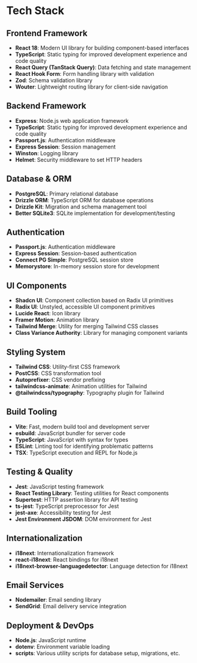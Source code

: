 # Tech Stack

## Frontend Framework
- **React 18**: Modern UI library for building component-based interfaces
- **TypeScript**: Static typing for improved development experience and code quality
- **React Query (TanStack Query)**: Data fetching and state management
- **React Hook Form**: Form handling library with validation
- **Zod**: Schema validation library
- **Wouter**: Lightweight routing library for client-side navigation

## Backend Framework
- **Express**: Node.js web application framework
- **TypeScript**: Static typing for improved development experience and code quality
- **Passport.js**: Authentication middleware
- **Express Session**: Session management
- **Winston**: Logging library
- **Helmet**: Security middleware to set HTTP headers

## Database & ORM
- **PostgreSQL**: Primary relational database
- **Drizzle ORM**: TypeScript ORM for database operations
- **Drizzle Kit**: Migration and schema management tool
- **Better SQLite3**: SQLite implementation for development/testing

## Authentication
- **Passport.js**: Authentication middleware
- **Express Session**: Session-based authentication
- **Connect PG Simple**: PostgreSQL session store
- **Memorystore**: In-memory session store for development

## UI Components
- **Shadcn UI**: Component collection based on Radix UI primitives
- **Radix UI**: Unstyled, accessible UI component primitives
- **Lucide React**: Icon library
- **Framer Motion**: Animation library
- **Tailwind Merge**: Utility for merging Tailwind CSS classes
- **Class Variance Authority**: Library for managing component variants

## Styling System
- **Tailwind CSS**: Utility-first CSS framework
- **PostCSS**: CSS transformation tool
- **Autoprefixer**: CSS vendor prefixing
- **tailwindcss-animate**: Animation utilities for Tailwind
- **@tailwindcss/typography**: Typography plugin for Tailwind

## Build Tooling
- **Vite**: Fast, modern build tool and development server
- **esbuild**: JavaScript bundler for server code
- **TypeScript**: JavaScript with syntax for types
- **ESLint**: Linting tool for identifying problematic patterns
- **TSX**: TypeScript execution and REPL for Node.js

## Testing & Quality
- **Jest**: JavaScript testing framework
- **React Testing Library**: Testing utilities for React components
- **Supertest**: HTTP assertion library for API testing
- **ts-jest**: TypeScript preprocessor for Jest
- **jest-axe**: Accessibility testing for Jest
- **Jest Environment JSDOM**: DOM environment for Jest

## Internationalization
- **i18next**: Internationalization framework
- **react-i18next**: React bindings for i18next
- **i18next-browser-languagedetector**: Language detection for i18next

## Email Services
- **Nodemailer**: Email sending library
- **SendGrid**: Email delivery service integration

## Deployment & DevOps
- **Node.js**: JavaScript runtime
- **dotenv**: Environment variable loading
- **scripts**: Various utility scripts for database setup, migrations, etc.


